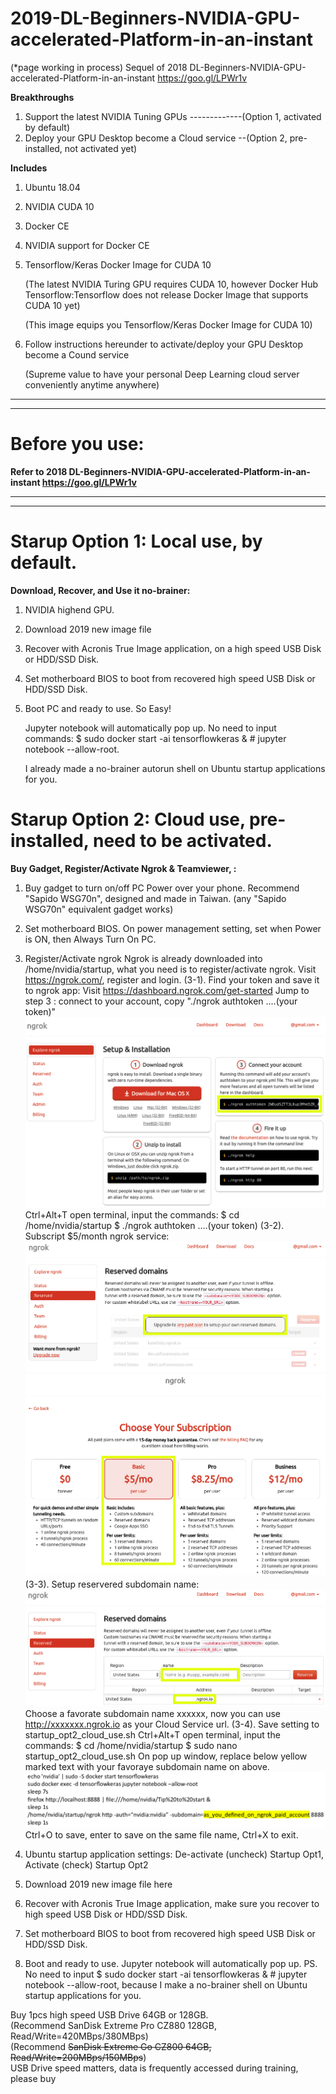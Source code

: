 # 2019-DL-Beginners-NVIDIA-GPU-accelerated-Platform-in-an-instant
(*page working in process) 
Sequel of 2018 DL-Beginners-NVIDIA-GPU-accelerated-Platform-in-an-instant https://goo.gl/LPWr1v 

**Breakthroughs**
1. Support the latest NVIDIA Tuning GPUs -------------(Option 1, activated by default)
2. Deploy your GPU Desktop become a Cloud service --(Option 2, pre-installed, not activated yet)

**Includes**
1. Ubuntu 18.04
2. NVIDIA CUDA 10
3. Docker CE
4. NVIDIA support for Docker CE
5. Tensorflow/Keras Docker Image for CUDA 10

   (The latest NVIDIA Turing GPU requires CUDA 10, however Docker Hub Tensorflow:Tensorflow does not release Docker Image that supports CUDA 10 yet) 
   
   (This image equips you Tensorflow/Keras Docker Image for CUDA 10)
   
6. Follow instructions hereunder to activate/deploy your GPU Desktop become a Cound service 

   (Supreme value to have your personal Deep Learning cloud server conveniently anytime anywhere)

___
___
# Before you use:
**Refer to 2018 DL-Beginners-NVIDIA-GPU-accelerated-Platform-in-an-instant https://goo.gl/LPWr1v**
  
___
___
# Starup Option 1: Local use, by default.  
**Download, Recover, and Use it no-brainer:** 
1. NVIDIA highend GPU.
2. Download 2019 new image file 
3. Recover with Acronis True Image application, on a high speed USB Disk or HDD/SSD Disk.
4. Set motherboard BIOS to boot from recovered high speed USB Disk or HDD/SSD Disk.
5. Boot PC and ready to use. So Easy!

   Jupyter notebook will automatically pop up. 
   No need to input commands: $ sudo docker start -ai tensorflowkeras & # jupyter notebook --allow-root. 
   
   I already made a no-brainer autorun shell on Ubuntu startup applications for you. 


# Starup Option 2: Cloud use, pre-installed, need to be activated.  
**Buy Gadget, Register/Activate Ngrok & Teamviewer, :**
1. Buy gadget to turn on/off PC Power over your phone.
   Recommend "Sapido WSG70n", designed and made in Taiwan. (any "Sapido WSG70n" equivalent gadget works)
2. Set motherboard BIOS. 
   On power management setting, set when Power is ON, then Always Turn On PC.
3. Register/Activate ngrok
   Ngrok is already downloaded into /home/nvidia/startup, what you need is to register/activate ngrok.
   Visit https://ngrok.com/, register and login.
   (3-1). Find your token and save it to ngrok app:
          Visit https://dashboard.ngrok.com/get-started 
          Jump to step 3 : connect to your account, copy "./ngrok authtoken ....(your token)"
          ![](/photo/2019%200a%20Ngrok%20Step%203%20find%20token.png)
          Ctrl+Alt+T open terminal, input the commands:
          $ cd /home/nvidia/startup
          $ ./ngrok authtoken ....(your token)
   (3-2). Subscript $5/month ngrok service:
          ![](/photo/2019%200b%20Ngrok%20Go%20Reserved%20-%20not%20paid%20yet.png)
          ![](/photo/2019%200c%20Ngrok%20Choose%20Subscription.png)
   (3-3). Setup reservered subdomain name:
          ![](/photo/2019%200d%20Ngrok%20Go%20Reserved%20-%20Setup%20after%20paid.png)
          Choose a favorate subdomain name xxxxxx, now you can use http://xxxxxxx.ngrok.io as your Cloud Service url. 
   (3-4). Save setting to startup_opt2_cloud_use.sh
          Ctrl+Alt+T open terminal, input the commands:
          $ cd /home/nvidia/startup
          $ sudo nano startup_opt2_cloud_use.sh
          On pop up window, replace below yellow marked text with your favoraye subdomain name on above.  
          ![](/photo/2019%200e%20Ngrok%20-%20update%20startup_opt2_cloud_use%20sh.png)
          Ctrl+O to save, enter to save on the same file name, Ctrl+X to exit.
3. Ubuntu startup application settings:
   De-activate (uncheck) Startup Opt1, Activate (check) Startup Opt2
   
2. Download 2019 new image file here 
3. Recover with Acronis True Image application, make sure you recover to high speed USB Disk or HDD/SSD Disk.
4. Set motherboard BIOS to boot from recovered high speed USB Disk or HDD/SSD Disk.
5. Boot and ready to use. Jupyter notebook will automatically pop up. 
PS. No need to input $ sudo docker start -ai tensorflowkeras & # jupyter notebook --allow-root, because I make a no-brainer shell on Ubuntu startup applications for you. 

Buy 1pcs high speed USB Drive 64GB or 128GB.  
   (Recommend SanDisk Extreme Pro CZ880 128GB, Read/Write=420MBps/380MBps)  
   (Recommend ~~SanDisk Extreme Go CZ800 64GB, Read/Write=200MBps/150MBps~~)  
   USB Drive speed matters, data is frequently accessed during training, please buy 

